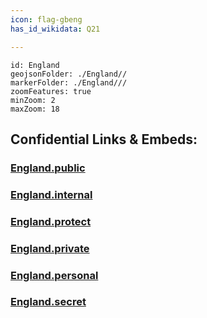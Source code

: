 ```yaml
---
icon: flag-gbeng
has_id_wikidata: Q21 

---
```


```leaflet
id: England
geojsonFolder: ./England//
markerFolder: ./England///
zoomFeatures: true 
minZoom: 2 
maxZoom: 18
```


## Confidential Links & Embeds: 

### [England.public](/_public/\Earth\Continent\Europe\Europe~North\UKEngland.public.md) 

### [England.internal](/_internal/\Earth\Continent\Europe\Europe~North\UKEngland.internal.md) 

### [England.protect](/_protect/\Earth\Continent\Europe\Europe~North\UKEngland.protect.md) 

### [England.private](/_private/\Earth\Continent\Europe\Europe~North\UKEngland.private.md) 

### [England.personal](/_personal/\Earth\Continent\Europe\Europe~North\UKEngland.personal.md) 

### [England.secret](/_secret/\Earth\Continent\Europe\Europe~North\UKEngland.secret.md)


